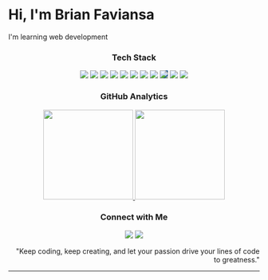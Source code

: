 <h1 align="left">Hi, I'm Brian Faviansa</h1>
<p align="left">I'm learning web development</p>

<h3 align="center">Tech Stack</h3>
<p align="center">
  <img src="https://img.shields.io/badge/javascript-ccaa30?style=for-the-badge&logo=javascript&logoColor=white"/>
  <img src="https://img.shields.io/badge/c%23-239120?style=for-the-badge&logo=c%23&logoColor=white"/>
  <img src="https://img.shields.io/badge/python-3670A0?style=for-the-badge&logo=python&logoColor=white"/>
  <img src="https://img.shields.io/badge/html5-E34F26?style=for-the-badge&logo=html5&logoColor=white"/>
  <img src="https://img.shields.io/badge/CSS3-1572B6?style=for-the-badge&logo=css3&logoColor=white"/>
  <img src="https://img.shields.io/badge/PHP-777BB4?style=for-the-badge&logo=php&logoColor=white"/>
  <img src="https://img.shields.io/badge/git-F05033?style=for-the-badge&logo=git&logoColor=white"/>
  <img src="https://img.shields.io/badge/.NET-5C2D91?style=for-the-badge&logo=.net&logoColor=white"/>
  <img src="https://img.shields.io/badge/MySQL-00000F?style=for-the-badge&logo=mysql&logoColor=white" style="background-color: #316192;"/>
  <img src="https://img.shields.io/badge/PostgreSQL-316192?style=for-the-badge&logo=postgresql&logoColor=white"/>
  <img src="https://img.shields.io/badge/Figma-F24E1E?style=for-the-badge&logo=figma&logoColor=white"/>
</p>

<h3 align="center">GitHub Analytics</h3>
<p align="center">
<a href="https://github.com/brianfaviansa">
  <img height="180em" src="https://github-readme-stats-eight-theta.vercel.app/api?username=brianfaviansa&show_icons=true&theme=algolia&include_all_commits=true&count_private=true"/>
  <img height="180em" src="https://github-readme-stats-eight-theta.vercel.app/api/top-langs/?username=brianfaviansa&layout=compact&langs_count=8&theme=algolia"/>
</a>
</p>

<h3 align="center">Connect with Me</h3>
<p align="center">
<a href="https://www.linkedin.com/in/brian-faviansa-putra-diasti-295165253/"><img src="https://img.shields.io/badge/linkedin-%230077B5.svg?style=for-the-badge&logo=linkedin&logoColor=white"/></a>
<!-- <a href="mailto:brianfpd31@gmail.com"><img src="https://img.shields.io/badge/Gmail-D14836?style=for-the-badge&logo=gmail&logoColor=white"/></a> -->
<a href="https://www.instagram.com/brian_fvns/"><img src="https://img.shields.io/badge/Instagram-%23E4405F.svg?style=for-the-badge&logo=Instagram&logoColor=white"/></a>
</p>

<p align="right" font="small">"Keep coding, keep creating, and let your passion drive your lines of code to greatness."</p>


-----
